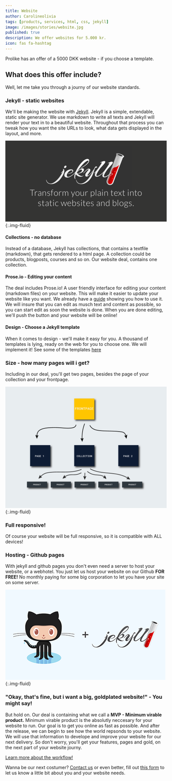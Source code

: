 ```yaml
---
title: Website
author: Carolineolivia
tags: [products, services, html, css, jekyll]
image: /images/stories/website.jpg
published: true
description: We offer websites for 5.000 kr.
icon: fas fa-hashtag
---
```


Prolike has an offer of a 5000 DKK website - if you choose a template.

## What does this offer include?

Well, let me take you through a journy of our website standards.

### Jekyll - static websites

We'll be making the website with [Jekyll](https://jekyllrb.com). Jekyll is a simple, extendable, static site generator. We use markdown to write all texts and Jekyll will render your text in to a beautiful website.  Throughout that process you can tweak how you want the site URLs to look, what data gets displayed in the layout, and more.

![Website](/images/stories/jekyll-og.png "Our 5k website"){:.img-fluid}

#### Collections - no database

Instead of a database, Jekyll has collections, that contains a textfile (markdown), that gets rendered to a html page. A collection could be products, blogposts, courses and so on. Our website deal, contains one collection.

#### Prose.io - Editing your content

The deal includes Prose.io! A user friendly interface for editing your content (markdown files) on your website. This will make it easier to update your website like you want. We already have a [guide](/stories/use-prose/) showing you how to use it. We will insure that you can edit as musch text and content as possible, so you can start edit as soon the website is done. When you are done editing, we'll push the button and your website will be online!

#### Design - Choose a Jekyll template

When it comes to design - we'll make it easy for you. A thousand of templates is lying, ready on the web for you to choose one. We will implement it! See some of the templates [here](https://jekyllthemes.io/)

### Size - how many pages will i get?

Including in our deal, you'll get two pages, besides the page of your collection and your frontpage.

![Website](/images/stories/info-graphic-website.png "Our 5k website"){:.img-fluid}

### Full responsive!

Of course your website will be full responsive, so it is compatible with ALL devices!

### Hosting - Github pages

With jekyll and github pages you don't even need a server to host your website, or a webhotel. You just let us host your website on our Github **FOR FREE!** No monthly paying for some big corporation to let you have your site on some server.

![Website](/images/stories/jekyll_ghpages.png "Our 5k website"){:.img-fluid}

### "Okay, that's fine, but i want a big, goldplated website!" - You might say!

But hold on. Our deal is containing what we call a **MVP - Minimum virable product.**
Minimum virable product is the absolutly neccesary for your website to run. Our goal is to get you online as fast as possible. And after the release, we can begin to see how the world repsonds to your website. We will use that information to develope and improve your website for our next delivery. So don't worry, you'll get your features, pages and gold, on the next part of your website journy.

[Learn more about the workflow!](/flow/)

Wanna be our next costumer? [Contact us](/callme/) or even better, fill out [this form](/website-form/) to let us know a little bit about you and your website needs.